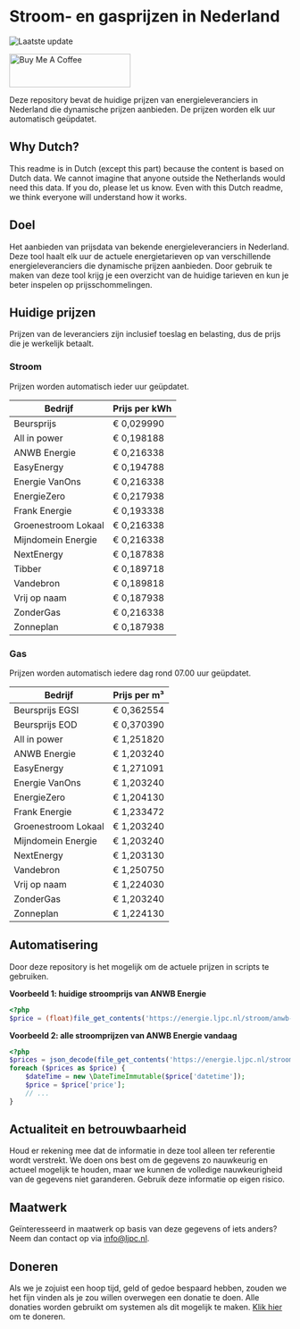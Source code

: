 # Stroom- en gasprijzen in Nederland

![Laatste update](https://img.shields.io/badge/laatste%20update-2024--08--08%2014%3A00%20CET-brightgreen)

<a href="https://www.buymeacoffee.com/Lars-" target="_blank"><img src="https://cdn.buymeacoffee.com/buttons/v2/default-orange.png" alt="Buy Me A Coffee" height="60" style="height: 60px !important;width: 217px !important;" ></a>

Deze repository bevat de huidige prijzen van energieleveranciers in Nederland die dynamische prijzen aanbieden. De prijzen worden elk uur automatisch geüpdatet.

## Why Dutch?

This readme is in Dutch (except this part) because the content is based on Dutch data. We cannot imagine that anyone outside the Netherlands would need this data. If you do, please let us know. Even with this Dutch readme, we think
everyone will understand how it works.

## Doel

Het aanbieden van prijsdata van bekende energieleveranciers in Nederland. Deze tool haalt elk uur de actuele energietarieven op van verschillende energieleveranciers die dynamische prijzen aanbieden. Door gebruik te maken van deze tool
krijg je een overzicht van de huidige tarieven en kun je beter inspelen op prijsschommelingen.

## Huidige prijzen

Prijzen van de leveranciers zijn inclusief toeslag en belasting, dus de prijs die je werkelijk betaalt.

### Stroom

Prijzen worden automatisch ieder uur geüpdatet.

 Bedrijf | Prijs per kWh 
---------|---------------
Beursprijs | € 0,029990
All in power | € 0,198188
ANWB Energie | € 0,216338
EasyEnergy | € 0,194788
Energie VanOns | € 0,216338
EnergieZero | € 0,217938
Frank Energie | € 0,193338
Groenestroom Lokaal | € 0,216338
Mijndomein Energie | € 0,216338
NextEnergy | € 0,187838
Tibber | € 0,189718
Vandebron | € 0,189818
Vrij op naam | € 0,187938
ZonderGas | € 0,216338
Zonneplan | € 0,187938


### Gas

Prijzen worden automatisch iedere dag rond 07.00 uur geüpdatet.

 Bedrijf | Prijs per m³ 
---------|--------------
Beursprijs EGSI | € 0,362554
Beursprijs EOD | € 0,370390
All in power | € 1,251820
ANWB Energie | € 1,203240
EasyEnergy | € 1,271091
Energie VanOns | € 1,203240
EnergieZero | € 1,204130
Frank Energie | € 1,233472
Groenestroom Lokaal | € 1,203240
Mijndomein Energie | € 1,203240
NextEnergy | € 1,203130
Vandebron | € 1,250750
Vrij op naam | € 1,224030
ZonderGas | € 1,203240
Zonneplan | € 1,224130


## Automatisering

Door deze repository is het mogelijk om de actuele prijzen in scripts te gebruiken.

**Voorbeeld 1: huidige stroomprijs van ANWB Energie**

```php
<?php
$price = (float)file_get_contents('https://energie.ljpc.nl/stroom/anwb-energie-nu.txt');

```

**Voorbeeld 2: alle stroomprijzen van ANWB Energie vandaag**

```php
<?php
$prices = json_decode(file_get_contents('https://energie.ljpc.nl/stroom/all-in-power-vandaag.json'),true);
foreach ($prices as $price) {
    $dateTime = new \DateTimeImmutable($price['datetime']);
    $price = $price['price'];
    // ...
}
```

## Actualiteit en betrouwbaarheid

Houd er rekening mee dat de informatie in deze tool alleen ter referentie wordt verstrekt. We doen ons best om de gegevens zo nauwkeurig en actueel mogelijk te houden, maar we kunnen de volledige nauwkeurigheid van de gegevens niet
garanderen. Gebruik deze informatie op eigen risico.

## Maatwerk

Geïnteresseerd in maatwerk op basis van deze gegevens of iets anders? Neem dan contact op
via [info@ljpc.nl](mailto:info@ljpc.nl?subject=Energie%20prijzen).

## Doneren

Als we je zojuist een hoop tijd, geld of gedoe bespaard hebben, zouden we het fijn vinden als je zou willen overwegen een
donatie te doen. Alle donaties worden gebruikt om systemen als dit mogelijk te
maken. [Klik hier](https://www.buymeacoffee.com/Lars-) om te doneren.

